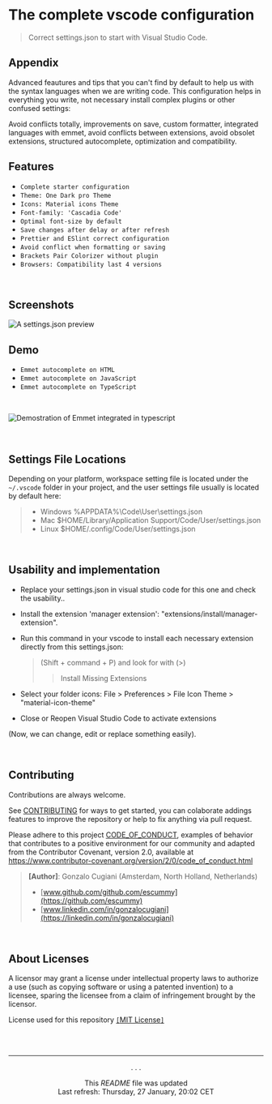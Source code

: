 # The complete vscode configuration

> Correct settings.json to start with Visual Studio Code.

## Appendix

Advanced feautures and tips that you can't find by default to help us with the syntax languages when we are writing code. This configuration helps in everything you write, not necessary install complex plugins or other confused settings:

Avoid conflicts totally, improvements on save, custom formatter, integrated languages with emmet, avoid conflicts between extensions, avoid obsolet extensions, structured autocomplete, optimization and compatibility.

## Features

- `Complete starter configuration`
- `Theme: One Dark pro Theme`
- `Icons: Material icons Theme`
- `Font-family: 'Cascadia Code'`
- `Optimal font-size by default`
- `Save changes after delay or after refresh`
- `Prettier and ESlint correct configuration`
- `Avoid conflict when formatting or saving`
- `Brackets Pair Colorizer without plugin`
- `Browsers: Compatibility last 4 versions`

<br>

## Screenshots

<p align="">
  <img src="https://media.giphy.com/media/hbphNbxQCY9l1r5zCu/giphy.gif" title="Vscode settings.json features" alt=" A settings.json preview ">
</p>

## Demo

- `Emmet autocomplete on HTML`
- `Emmet autocomplete on JavaScript`
- `Emmet autocomplete on TypeScript`

<br>

<p align="">
  <img src="https://media.giphy.com/media/Cnu8lZ2PpdTsSXqRPu/giphy.gif" title="Emmet with typescript" alt="Demostration of Emmet integrated in typescript">
</p><br>

## Settings File Locations

Depending on your platform, workspace setting file is located under the `~/.vscode` folder in your project, and the user settings file usually is located by default here:

> - Windows %APPDATA%\Code\User\settings.json
> - Mac $HOME/Library/Application Support/Code/User/settings.json
> - Linux $HOME/.config/Code/User/settings.json

<br>

## Usability and implementation

- Replace your settings.json in visual studio code for this one and check the usability..
- Install the extension 'manager extension': "extensions/install/manager-extension".
- Run this command in your vscode to install each necessary extension directly from this settings.json:

  > (Shift + command + P) and look for with (>)
  >
  > > Install Missing Extensions

- Select your folder icons: File > Preferences > File Icon Theme > "material-icon-theme"
- Close or Reopen Visual Studio Code to activate extensions

(Now, we can change, edit or replace something easily).

<br>

## Contributing

Contributions are always welcome.

See [CONTRIBUTING](.github/CONTRIBUTING.md) for ways to get started, you can colaborate addings features to improve the repository or help to fix anything via pull request.

Please adhere to this project [CODE_OF_CONDUCT](.github/CODE_OF_CONDUCT.md), examples of behavior that contributes to a positive environment for our community and adapted from the Contributor Covenant, version 2.0, available at https://www.contributor-covenant.org/version/2/0/code_of_conduct.html

> **[Author]**: Gonzalo Cugiani (Amsterdam, North Holland, Netherlands)
>
> - [www.github.com/github.com/escummy](https://github.com/escummy)
> - [www.linkedin.com/in/gonzalocugiani](https://linkedin.com/in/gonzalocugiani)

<br>

## About Licenses

A licensor may grant a license under intellectual property laws to authorize a use (such as copying software or using a patented invention) to a licensee, sparing the licensee from a claim of infringement brought by the licensor.

License used for this repository <a href="https://github.com/escummy/vscode-settings-json/blob/main/LICENSE">`[`MIT License`]`</a>

<!-- #### Hashtags

#webpack #starter #initialfiles #developmentmode #productionmode #packagejson #webpackconfig #babelconfig #dev #prod #npmstart #yarnstart #build #builddev #buildprod #github #badges -->

<br><br>

---

<p align="center">. . .</p>

<p align="center">This <i>README</i> file was updated</br>Last refresh: Thursday, 27 January, 20:02 CET<br/></p>

<br><br><br>
